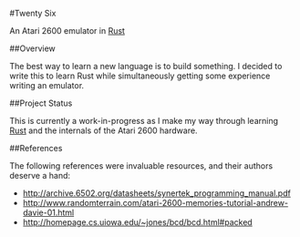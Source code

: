 #Twenty Six

An Atari 2600 emulator in [Rust](https://www.rust-lang.org/)

##Overview

The best way to learn a new language is to build something. I decided to write this to learn Rust while simultaneously getting some experience writing an emulator.

##Project Status

This is currently a work-in-progress as I make my way through learning [Rust](https://www.rust-lang.org/) and the internals of the Atari 2600 hardware.

##References

The following references were invaluable resources, and their authors deserve a hand:

* http://archive.6502.org/datasheets/synertek_programming_manual.pdf
* http://www.randomterrain.com/atari-2600-memories-tutorial-andrew-davie-01.html
* http://homepage.cs.uiowa.edu/~jones/bcd/bcd.html#packed
